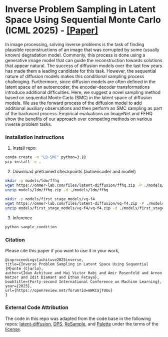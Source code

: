 # Inverse Problem Sampling in Latent Space Using Sequential Monte Carlo (ICML 2025) - [[Paper]](https://arxiv.org/abs/2502.05908)
In image processing, solving inverse problems is the task of finding plausible reconstructions of an image that was corrupted by some (usually known) degradation model.
Commonly, this process is done using a generative image model that can guide the reconstruction towards solutions that appear natural. The success of diffusion models over the last few years has made them a leading candidate for this task. However, the sequential nature of diffusion models makes this conditional sampling process challenging. Furthermore, since diffusion models are often defined in the latent space of an autoencoder, the encoder-decoder transformations introduce additional difficulties. Here, we suggest a novel sampling method based on sequential Monte Carlo (SMC) in the latent space of diffusion models. We use the forward process of the diffusion model to add additional auxiliary observations and then perform an SMC sampling as part of the backward process. Empirical evaluations on ImageNet and FFHQ show the benefits of our approach over competing methods on various inverse problem tasks.

### Installation Instructions
1. Install repo:
```bash
conda create -n "LD-SMC" python=3.10
pip install -e .
```

2. Download pretrained checkpoints (autoencoder and model)
```bash
mkdir -p models/ldm/ffhq
wget https://ommer-lab.com/files/latent-diffusion/ffhq.zip -P ./models/ldm/ffhq
unzip models/ldm/ffhq.zip -d ./models/ldm/ffhq

mkdir -p models/first_stage_models/vq-f4
wget https://ommer-lab.com/files/latent-diffusion/vq-f4.zip -P ./models/first_stage_models/vq-f4
unzip models/first_stage_models/vq-f4/vq-f4.zip -d ./models/first_stage_models/vq-f4
```

3. Inference
```bash
python sample_condition
```

### Citation
Please cite this paper if you want to use it in your work,
```
@inproceedings{achituve2025inverse,
title={Inverse Problem Sampling in Latent Space Using Sequential {M}onte {C}arlo},
author={Idan Achituve and Hai Victor Habi and Amir Rosenfeld and Arnon Netzer and Idit Diamant and Ethan Fetaya},
booktitle={Forty-second International Conference on Machine Learning},
year={2025},
url={https://openreview.net/forum?id=mWKCajTUUu}
}
```

### External Code Attribution
The code in this repo was adapted from the code base in the following repos: [latent-diffusion](https://github.com/CompVis/latent-diffusion/tree/main), [DPS](https://github.com/DPS2022/diffusion-posterior-sampling), [ReSample](https://github.com/soominkwon/resample), and [Palette](https://github.com/Janspiry/Palette-Image-to-Image-Diffusion-Models) under the terms of the [license](https://opensource.org/licenses/MIT).
